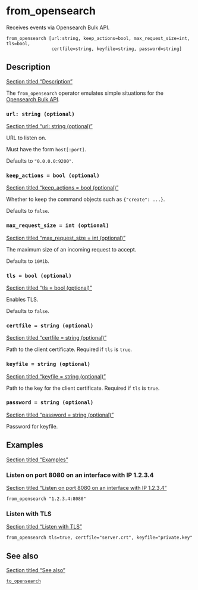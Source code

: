 # from_opensearch

Receives events via Opensearch Bulk API.

```tql
from_opensearch [url:string, keep_actions=bool, max_request_size=int, tls=bool,
                 certfile=string, keyfile=string, password=string]
```

## Description

[Section titled “Description”](#description)

The `from_opensearch` operator emulates simple situations for the [Opensearch Bulk API](https://opensearch.org/docs/latest/api-reference/document-apis/bulk/).

### `url: string (optional)`

[Section titled “url: string (optional)”](#url-string-optional)

URL to listen on.

Must have the form `host[:port]`.

Defaults to `"0.0.0.0:9200"`.

### `keep_actions = bool (optional)`

[Section titled “keep\_actions = bool (optional)”](#keep_actions--bool-optional)

Whether to keep the command objects such as `{"create": ...}`.

Defaults to `false`.

### `max_request_size = int (optional)`

[Section titled “max\_request\_size = int (optional)”](#max_request_size--int-optional)

The maximum size of an incoming request to accept.

Defaults to `10Mib`.

### `tls = bool (optional)`

[Section titled “tls = bool (optional)”](#tls--bool-optional)

Enables TLS.

Defaults to `false`.

### `certfile = string (optional)`

[Section titled “certfile = string (optional)”](#certfile--string-optional)

Path to the client certificate. Required if `tls` is `true`.

### `keyfile = string (optional)`

[Section titled “keyfile = string (optional)”](#keyfile--string-optional)

Path to the key for the client certificate. Required if `tls` is `true`.

### `password = string (optional)`

[Section titled “password = string (optional)”](#password--string-optional)

Password for keyfile.

## Examples

[Section titled “Examples”](#examples)

### Listen on port 8080 on an interface with IP 1.2.3.4

[Section titled “Listen on port 8080 on an interface with IP 1.2.3.4”](#listen-on-port-8080-on-an-interface-with-ip-1234)

```tql
from_opensearch "1.2.3.4:8080"
```

### Listen with TLS

[Section titled “Listen with TLS”](#listen-with-tls)

```tql
from_opensearch tls=true, certfile="server.crt", keyfile="private.key"
```

## See also

[Section titled “See also”](#see-also)

[`to_opensearch`](/reference/operators/to_opensearch)